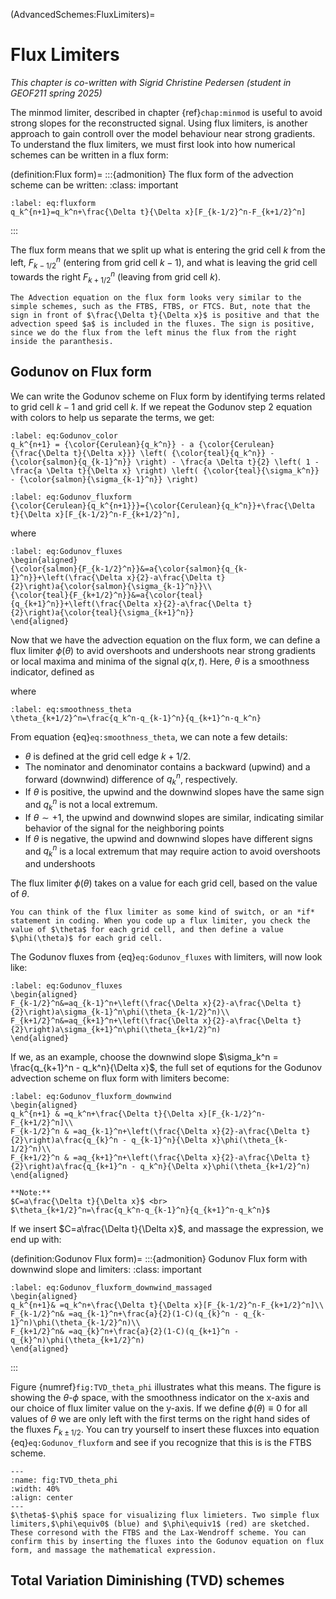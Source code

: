 (AdvancedSchemes:FluxLimiters)=
# Flux Limiters


*This chapter is co-written with Sigrid Christine Pedersen (student in GEOF211 spring 2025)*

The minmod limiter, described in chapter {ref}`chap:minmod` is useful to avoid strong slopes for the reconstructed signal. Using flux limiters, is another approach to gain controll over the model behaviour near strong gradients. To understand the flux limiters, we must first look into how numerical schemes can be written in a flux form:

(definition:Flux form)=
:::{admonition} The flux form of the advection scheme can be written:
:class: important
```{math}
:label: eq:fluxform
q_k^{n+1}=q_k^n+\frac{\Delta t}{\Delta x}[F_{k-1/2}^n-F_{k+1/2}^n]
```
:::

The flux form means that we split up what is entering the grid cell $k$ from the left, $F_{k-1/2}^n$ (entering from grid cell $k-1$), and what is leaving the grid cell towards the right $F_{k+1/2}^n$ (leaving from grid cell $k$).

```{note}
The Advection equation on the flux form looks very similar to the simple schemes, such as the FTBS, FTBS, or FTCS. But, note that the sign in front of $\frac{\Delta t}{\Delta x}$ is positive and that the advection speed $a$ is included in the fluxes. The sign is positive, since we do the flux from the left minus the flux from the right inside the paranthesis.
```

## Godunov on Flux form

We can write the Godunov scheme on Flux form by identifying terms related to grid cell $k-1$ and grid cell $k$. If we repeat the Godunov step 2 equation with colors to help us separate the terms, we get:

```{math}
:label: eq:Godunov_color
q_k^{n+1} = {\color{Cerulean}{q_k^n}} - a {\color{Cerulean}{\frac{\Delta t}{\Delta x}}} \left( {\color{teal}{q_k^n}} - {\color{salmon}{q_{k-1}^n}} \right) - \frac{a \Delta t}{2} \left( 1 - \frac{a \Delta t}{\Delta x} \right) \left( {\color{teal}{\sigma_k^n}} - {\color{salmon}{\sigma_{k-1}^n}} \right)
```

```{math}
:label: eq:Godunov_fluxform
{\color{Cerulean}{q_k^{n+1}}}={\color{Cerulean}{q_k^n}}+\frac{\Delta t}{\Delta x}[F_{k-1/2}^n-F_{k+1/2}^n],
```
where

```{math}
:label: eq:Godunov_fluxes
\begin{aligned}
{\color{salmon}{F_{k-1/2}^n}}&=a{\color{salmon}{q_{k-1}^n}}+\left(\frac{\Delta x}{2}-a\frac{\Delta t}{2}\right)a{\color{salmon}{\sigma_{k-1}^n}}\\
{\color{teal}{F_{k+1/2}^n}}&=a{\color{teal}{q_{k+1}^n}}+\left(\frac{\Delta x}{2}-a\frac{\Delta t}{2}\right)a{\color{teal}{\sigma_{k+1}^n}}
\end{aligned}
```

Now that we have the advection equation on the flux form, we can define a flux limiter $\phi(\theta)$ to avid overshoots and undershoots near strong gradients or local maxima and minima of the signal $q(x,t)$. Here, $\theta$ is a smoothness indicator, defined as 

where
```{math}
:label: eq:smoothness_theta
\theta_{k+1/2}^n=\frac{q_k^n-q_{k-1}^n}{q_{k+1}^n-q_k^n}
```

From equation {eq}`eq:smoothness_theta`, we can note a few details:
* $\theta$ is defined at the grid cell edge $k+1/2$. 
* The nominator and denominator contains a backward (upwind) and a forward (downwind) difference of $q_k^n$, respectively. 
* If $\theta$ is positive, the upwind and the downwind slopes have the same sign and $q_k^n$ is not a local extremum. 
* If $\theta\sim+1$, the upwind and downwind slopes are similar, indicating similar behavior of the signal for the neighboring points 
* If $\theta$ is negative, the upwind and downwind slopes have different signs and $q_k^n$ is a local extremum that may require action to avoid overshoots and undershoots

The flux limiter $\phi(\theta)$ takes on a value for each grid cell, based on the value of $\theta$. 

```{note}
You can think of the flux limiter as some kind of switch, or an *if* statement in coding. When you code up a flux limiter, you check the value of $\theta$ for each grid cell, and then define a value $\phi(\theta)$ for each grid cell.
```

The Godunov fluxes from {eq}`eq:Godunov_fluxes` with limiters, will now look like:

```{math}
:label: eq:Godunov_fluxes
\begin{aligned}
F_{k-1/2}^n&=aq_{k-1}^n+\left(\frac{\Delta x}{2}-a\frac{\Delta t}{2}\right)a\sigma_{k-1}^n\phi(\theta_{k-1/2}^n)\\
F_{k+1/2}^n&=aq_{k+1}^n+\left(\frac{\Delta x}{2}-a\frac{\Delta t}{2}\right)a\sigma_{k+1}^n\phi(\theta_{k+1/2}^n)
\end{aligned}
```

If we, as an example, choose the downwind slope $\sigma_k^n = \frac{q_{k+1}^n - q_k^n}{\Delta x}$, the full set of equtions for the Godunov advection scheme on flux form with limiters become:

```{math}
:label: eq:Godunov_fluxform_downwind
\begin{aligned}
q_k^{n+1} & =q_k^n+\frac{\Delta t}{\Delta x}[F_{k-1/2}^n-F_{k+1/2}^n]\\
F_{k-1/2}^n & =aq_{k-1}^n+\left(\frac{\Delta x}{2}-a\frac{\Delta t}{2}\right)a\frac{q_{k}^n - q_{k-1}^n}{\Delta x}\phi(\theta_{k-1/2}^n)\\
F_{k+1/2}^n & =aq_{k+1}^n+\left(\frac{\Delta x}{2}-a\frac{\Delta t}{2}\right)a\frac{q_{k+1}^n - q_k^n}{\Delta x}\phi(\theta_{k+1/2}^n)
\end{aligned}
```

```{margin} 
**Note:**
$C=a\frac{\Delta t}{\Delta x}$ <br>
$\theta_{k+1/2}^n=\frac{q_k^n-q_{k-1}^n}{q_{k+1}^n-q_k^n}$

```

If we insert $C=a\frac{\Delta t}{\Delta x}$, and massage the expression, we end up with:

(definition:Godunov Flux form)=
:::{admonition} Godunov Flux form with downwind slope and limiters:
:class: important

```{math} 
:label: eq:Godunov_fluxform_downwind_massaged
\begin{aligned}
q_k^{n+1}& =q_k^n+\frac{\Delta t}{\Delta x}[F_{k-1/2}^n-F_{k+1/2}^n]\\
F_{k-1/2}^n& =aq_{k-1}^n+\frac{a}{2}(1-C)(q_{k}^n - q_{k-1}^n)\phi(\theta_{k-1/2}^n)\\
F_{k+1/2}^n& =aq_{k}^n+\frac{a}{2}(1-C)(q_{k+1}^n - q_{k}^n)\phi(\theta_{k+1/2}^n)
\end{aligned}
```
:::



Figure {numref}`fig:TVD_theta_phi` illustrates what this means. The figure is showing the $\theta$-$\phi$ space, with the smoothness indicator on the x-axis and our choice of flux limiter value on the y-axis. If we define $\phi(\theta)\equiv0$ for all values of $\theta$ we are only left with the first terms on the right hand sides of the fluxes $F_{k\pm1/2}$. You can try yourself to insert these fluxces into equation {eq}`eq:Godunov_fluxform` and see if you recognize that this is is the FTBS scheme. 

```{figure} ./TVD1.png
---
:name: fig:TVD_theta_phi
:width: 40%
:align: center
---
$\theta$-$\phi$ space for visualizing flux limieters. Two simple flux limiters,$\phi\equiv0$ (blue) and $\phi\equiv1$ (red) are sketched. These corresond with the FTBS and the Lax-Wendroff scheme. You can confirm this by inserting the fluxes into the Godunov equation on flux form, and massage the mathematical expression.
```

## Total Variation Diminishing (TVD) schemes

